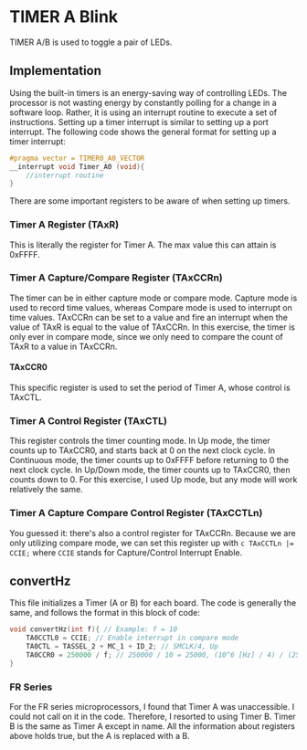 # TIMER A Blink
TIMER A/B is used to toggle a pair of LEDs.

## Implementation
Using the built-in timers is an energy-saving way of controlling LEDs. The processor is not wasting energy by constantly polling for a change in a software loop. Rather, it is using an interrupt routine to execute a set of instructions. Setting up a timer interrupt is similar to setting up a port interrupt. The following code shows the general format for setting up a timer interrupt:

```c
#pragma vector = TIMER0_A0_VECTOR
__interrupt void Timer_A0 (void){
	//interrupt routine
}
```

There are some important registers to be aware of when setting up timers.

### Timer A Register (TAxR)
This is literally the register for Timer A. The max value this can attain is 0xFFFF.

### Timer A Capture/Compare Register (TAxCCRn)
The timer can be in either capture mode or compare mode. Capture mode is used to record time values, whereas Compare mode is used to interrupt on time values. TAxCCRn can be set to a value and fire an interrupt when the value of TAxR is equal to the value of TAxCCRn. In this exercise, the timer is only ever in compare mode, since we only need to compare the count of TAxR to a value in TAxCCRn.

#### TAxCCR0
This specific register is used to set the period of Timer A, whose control is TAxCTL. 

### Timer A Control Register (TAxCTL)
This register controls the timer counting mode. In Up mode, the timer counts up to TAxCCR0, and starts back at 0 on the next clock cycle. In Continuous mode, the timer counts up to 0xFFFF before returning to 0 the next clock cycle. In Up/Down mode, the timer counts up to TAxCCR0, then counts down to 0. For this exercise, I used Up mode, but any mode will work relatively the same.

### Timer A Capture Compare Control Register (TAxCCTLn)
You guessed it: there's also a control register for TAxCCRn. Because we are only utilizing compare mode, we can set this register up with 
```c TAxCCTLn |= CCIE;``` where `CCIE` stands for Capture/Control Interrupt Enable.

## convertHz

This file initializes a Timer (A or B) for each board. The code is generally the same, and follows the format in this block of code:

```c
void convertHz(int f){ // Example: f = 10
    TA0CCTL0 = CCIE; // Enable interrupt in compare mode
    TA0CTL = TASSEL_2 + MC_1 + ID_2; // SMCLK/4, Up
    TA0CCR0 = 250000 / f; // 250000 / 10 = 25000, (10^6 [Hz] / 4) / (25000) = 10Hz
}
```

### FR Series

For the FR series microprocessors, I found that Timer A was unaccessible. I could not call on it in the code. Therefore, I resorted to using Timer B. Timer B is the same as Timer A except in name. All the information about registers above holds true, but the A is replaced with a B. 

